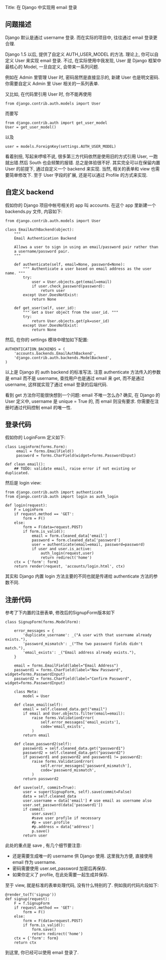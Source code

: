 Title: 在 Django 中实现用 email 登录

## 问题描述
Django 默认是通过 username 登录. 而在实际的项目中,  往往通过 email 登录更合理. 

Django 1.5 以后, 提供了自定义 AUTH_USER_MODEL 的方法. 理论上, 你可以自定义 User 来实现 email 登录. 不过, 在实际使用中我发现, User 是 Django 框架中最核心的 Model, 一旦自定义, 会带来一系列问题. 

例如在 Admin 里管理 User 时, 密码居然是直接显示的, 新建 User 也是明文密码. 你需要自定义 Admin 里 User 相关的一系列表单.

又比如, 在代码里引用 User 时, 你不能再使用

    from django.contrib.auth.models import User
    
而要写

    from django.contrib.auth import get_user_model
    User = get_user_model()
    
以及

    user = models.ForeignKey(settings.AUTH_USER_MODEL)
    
看着别扭, 写起来啰嗦不说, 很多第三方代码依然是使用旧的方式引用 User, 一跑就出错.然后 South 也会频繁的报错. 总之是体验很不好. 其实完全可以在保留内置 User 的前提下, 通过自定义一个 backend 来实现. 当然, 相关的表单和 view 也需要简单修改下. 至于 User 字段的扩展, 还是可以通过 Profile 的方式来实现.

## 自定义 backend

假如你的 Django 项目中帐号相关的 app 叫 accounts. 在这个 app 里新建一个 backends.py 文件, 内容如下:

    from django.contrib.auth.models import User
    
    class EmailAuthBackend(object):
        """
        Email Authentication Backend
        
        Allows a user to sign in using an email/password pair rather than
        a username/password pair.
        """
        
        def authenticate(self, email=None, password=None):
            """ Authenticate a user based on email address as the user name. """
            try:
                user = User.objects.get(email=email)
                if user.check_password(password):
                    return user
            except User.DoesNotExist:
                return None 
    
        def get_user(self, user_id):
            """ Get a User object from the user_id. """
            try:
                return User.objects.get(pk=user_id)
            except User.DoesNotExist:
                return None

然后, 在你的 settings 模块中增加如下配置:

    AUTHENTICATION_BACKENDS = (
        'accounts.backends.EmailAuthBackend',
        'django.contrib.auth.backends.ModelBackend',
    )
      

以上是 Django 的 auth backend 的标准写法. 注意 authenticate 方法传入的参数是 email 而不是 username, 查找用户也是通过 email 来 get, 而不是通过 username, 这样就实现了通过 email 登录的后端代码. 

看到 get 方法你可能很快想到一个问题: email 不唯一怎么办? 确实, 在 Django 的 User 定义中, username 是 unique = True 的, 而 email 则没有要求. 你需要在注册时通过代码控制 email 的唯一性.

## 登录代码
假如你的 LoginForm 定义如下: 

    class LoginForm(forms.Form):
         email = forms.EmailField()
         password = forms.CharField(widget=forms.PasswordInput)
         
    def clean_email():
        ## TODO: validate email, raise error if not existing or duplicated.
   
然后是 login view:

    from django.contrib.auth import authenticate
    from django.contrib.auth import login as auth_login

    def login(request):
        F = LoginForm
        if request.method == 'GET':
            form = F()
        else:
            form = F(data=request.POST)
            if form.is_valid():
                email = form.cleaned_data['email']
                password = form.cleaned_data['password']
                user = authenticate(email=email, password=password)
                if user and user.is_active:
                    auth_login(request,user)
                    return redirect('home')
        ctx = {'form': form}
        return render(request, 'accounts/login.html', ctx)
      
其实和 Django 内置 login 方法主要的不同也就是传递给 authenticate 方法的参数不同.

## 注册代码

参考了下内置的注册表单, 修改后的SignupForm版本如下

    class SignupForm(forms.ModelForm):
    
        error_messages = {
            'duplicate_username': _("A user with that username already exists."),
            'password_mismatch': _("The two password fields didn't match."),
            'email_exists': _("Email address already exists."),
        }
    
        email = forms.EmailField(label="Email Address")
        password1 = forms.CharField(label="New Password", widget=forms.PasswordInput)
        password2 = forms.CharField(label="Confirm Password", widget=forms.PasswordInput)
    
        class Meta:
            model = User
    
        def clean_email(self):
            email = self.cleaned_data.get("email")
            if email and User.objects.filter(email=email):
                raise forms.ValidationError(
                    self.error_messages['email_exists'],
                    code='email_exists',
                )
            return email
    
        def clean_password2(self):
            password1 = self.cleaned_data.get("password1")
            password2 = self.cleaned_data.get("password2")
            if password1 and password2 and password1 != password2:
                raise forms.ValidationError(
                    self.error_messages['password_mismatch'],
                    code='password_mismatch',
                )
            return password2
    
        def save(self, commit=True):
            user = super(SignupForm, self).save(commit=False)
            data = self.cleaned_data
            user.username = data['email'] # use email as username also
            user.set_password(data['password1'])
            if commit:
                user.save()
                #save user profile if necessary
                #p = user.profile
                #p.address = data['address']
                p.save()
            return user

此处的重点是 save , 有几个细节要注意:

* 还是需要生成唯一的 username 供 Django 使用. 这里我为方便, 直接使用 email 作为 username. 
* 密码需要使用 user.set_password 加密后再保存.
* 如果你定义了 profile, 在此处需要一起生成并保存.

至于 view, 就是标准的表单处理代码, 没有什么特别的了. 例如我的代码片段如下:

    @render_to(T('signup'))
    def signup(request):
        F = f.SignupForm
        if request.method == 'GET':
            form = F()
        else:
            form = F(data=request.POST)
            if form.is_valid():
                form.save()
                return redirect('home')
        ctx = {'form': form}
        return ctx

到这里, 你已经可以使用 email 登录了. 
